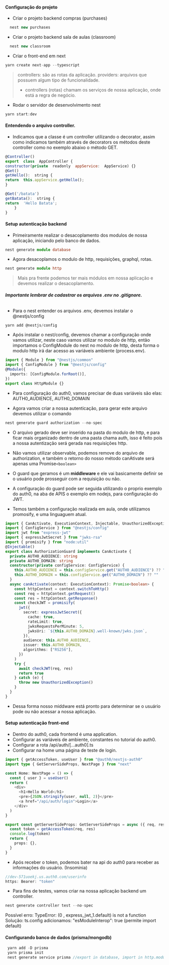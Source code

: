 #### Configuração do projeto

- Criar o projeto backend compras (purchases)

```js
  nest new purchases
```

- Criar o projeto backend sala de aulas (classroom)

```js
  nest new classroom
```

- Criar o front-end em next

```js
yarn create next-app --typescript
```

> controllers: são as rotas da aplicação.
> providers: arquivos que possuem algum tipo de funcionalidade.
>
> - controllers (rotas) chamam os serviços de nossa aplicação, onde está a regra de negócio.

- Rodar o servidor de desenvolvimento nest

```js
yarn start:dev
```

#### Entendendo o arquivo controller.

- Indicamos que a classe é um controller utilizando o decorator, assim como indicamos também através de decorators os métodos deste controller como no exemplo abaixo o método GET.

```js
@Controller()
export  class  AppController {
constructor(private  readonly  appService:  AppService) {}
@Get()
getHello():  string {
return  this.appService.getHello();
}

@Get('/batata')
getBatata():  string {
return  'Hello Batata';
	}
}
```

#### Setup autenticação backend

- Primeiramente realizar o desacoplamento dos modulos de nossa aplicação, iniciando pelo banco de dados.

```ts
nest generate module database
```

- Agora desacoplamos o modulo de http, requisições, graphql, rotas.

```ts
nest generate module http
```

> Mais pra frente podemos ter mais módulos em nossa aplicação e devemos
> realizar o desacoplamento.

###### **Importante lembrar de cadastrar os arquivos .env no .gitignore.**

- Para o nest entender os arquivos .env, devemos instalar o @nestjs/config

```ts
yarn add @nestjs/config
```

- Após instalar o nest/config, devemos chamar a configuração onde vamos utilizar, neste caso vamos utilizar no modulo de http, então importamos o ConfigModule do nest no modulo de http, desta forma o modulo http irá dar acesso as variáveis ambiente (process.env).

```ts
import { Module } from "@nestjs/common"
import { ConfigModule } from "@nestjs/config"
@Module({
  imports: [ConfigModule.forRoot()],
})
export class HttpModule {}
```

- Para configuração do auth0, vamos precisar de duas variáveis são elas: AUTH0_AUDIENCE, AUTH0_DOMAIN

- Agora vamos criar a nossa autenticação, para gerar este arquivo devemos utilizar o comando

```ts
nest generate guard authorization --no-spec
```

- O arquivo gerado deve ser inserido na pasta do modulo de http, e para ficar mais organizado dentro de uma pasta chama auth, isso é feito pois a nossa autentização será gerada nas requisições http.
- Não vamos utilizar observable, podemos remove do arquivo de authorization, e também o retorno do nosso método canAtivate será apenas uma Promise`<boolean>`
- O guard que geramos é um **middleware** e ele vai basicamente definir se o usuário pode prosseguir com a requisição ou não.

- A configuração do guard pode ser seguida utilizando o proprio exemplo do auth0, na aba de APIS o exemplo em nodejs, para configuração do JWT.

- Temos também a configuração realizada em aula, onde utilizamos promosify, e uma linguaguem atual.

```ts
import { CanActivate, ExecutionContext, Injectable, UnauthorizedException } from "@nestjs/common"
import { ConfigService } from "@nestjs/config"
import jwt from "express-jwt"
import { expressJwtSecret } from "jwks-rsa"
import { promisify } from "node:util"
@Injectable()
export class AuthorizationGuard implements CanActivate {
  private AUTH0_AUDIENCE: string
  private AUTH0_DOMAIN: string
  constructor(private configService: ConfigService) {
    this.AUTH0_AUDIENCE = this.configService.get("AUTH0_AUDIENCE") ?? ""
    this.AUTH0_DOMAIN = this.configService.get("AUTH0_DOMAIN") ?? ""
  }
  async canActivate(context: ExecutionContext): Promise<boolean> {
    const httpContext = context.switchToHttp()
    const req = httpContext.getRequest()
    const res = httpContext.getResponse()
    const checkJWT = promisify(
      jwt({
        secret: expressJwtSecret({
          cache: true,
          rateLimit: true,
          jwksRequestsPerMinute: 5,
          jwksUri: `${this.AUTH0_DOMAIN}.well-known/jwks.json`,
        }),
        audience: this.AUTH0_AUDIENCE,
        issuer: this.AUTH0_DOMAIN,
        algorithms: ["RS256"],
      })
    )
    try {
      await checkJWT(req, res)
      return true
    } catch (e) {
      throw new UnauthorizedException()
    }
  }
}
```

- Dessa forma nosso middware está pronto para determinar se o usuário pode ou não acessar a nossa aplicação.

#### Setup autenticação front-end

- Dentro do auth0, cada frontend é uma application.
- Configurar as variáveis de ambiente, constantes no tutorial do auth0.
- Configurar a rota /api/auth/[...auth0].ts
- Configurar na home uma página de teste de login.

```ts
import { getAccessToken, useUser } from "@auth0/nextjs-auth0"
import type { GetServerSideProps, NextPage } from "next"

const Home: NextPage = () => {
  const { user } = useUser()
  return (
    <div>
      <h1>Hello World</h1>
      <pre>{JSON.stringify(user, null, 2)}</pre>
      <a href="/api/auth/login">Login</a>
    </div>
  )
}

export const getServerSideProps: GetServerSideProps = async ({ req, res }) => {
  const token = getAccessToken(req, res)
  console.log(token)
  return {
    props: {},
  }
}
```

- Após receber o token, podemos bater na api do auth0 para receber as informações do usuário. (Insominia)

```ts
//dev-571uoekj.us.auth0.com/userinfo
https: Bearer: "token"
```

- Para fins de testes, vamos criar na nossa aplicação backend um controller.

```ts
nest generate controller test --no-spec
```

Possível erro: TypeError: (0 , express_jwt_1.default) is not a function
Solução: ts.config adicionamos: "esModuleInterop": true (permite import default)

#### Configurando banco de dados (prisma/mongodb)

```ts
 yarn add -D prisma
 yarn prisma init
 nest generate service prisma //export in database, import in http.module
```
